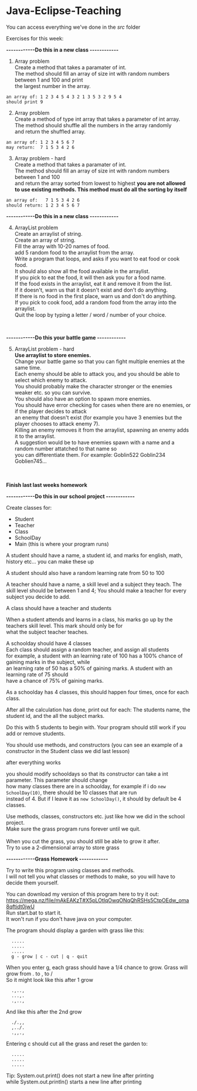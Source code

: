 ﻿# Java-Eclipse-Teaching

You can access everything we've done in the *src* folder

Exercises for this week:

**------------Do this in a new class ------------**
1. Array problem<br/>
Create a method that takes a paramater of int.<br/>
The method should fill an array of size int with random numbers between 1 and 100 and print<br/>
the largest number in the array.
```
an array of: 1 2 3 4 5 4 3 2 1 3 5 3 2 9 5 4
should print 9
```
2. Array problem<br/>
Create a method of type int array that takes a parameter of int array.<br/>
The method should shuffle all the numbers in the array randomly<br/>
and return the shuffled array.
```
an array of: 1 2 3 4 5 6 7
may return:  7 1 5 3 4 2 6
```
3. Array problem - hard<br/>
Create a method that takes a paramater of int.<br/>
The method should fill an array of size int with random numbers between 1 and 100 <br/>
and return the array sorted from lowest to highest
**you are not allowed to use existing methods. This method must do all the sorting by itself**
```
an array of:   7 1 5 3 4 2 6
should return: 1 2 3 4 5 6 7
```

**------------Do this in a new class ------------**

4. ArrayList problem<br/>
Create an arraylist of string.<br/>
Create an array of string.<br/>
Fill the array with 10-20 names of food.<br/>
add 5 random food to the arraylist from the array.<br/>
Write a program that loops, and asks if you want to eat food or cook food.<br/>
It should also show all the food available in the arraylist.<br/>
If you pick to eat the food, it will then ask you for a food name.<br/>
If the food exists in the arraylist, eat it and remove it from the list.<br/>
If it doesn't, warn us that it doesn't exist and don't do anything.<br/>
If there is no food in the first place, warn us and don't do anything.<br/>
If you pick to cook food, add a random food from the array into the arraylist.<br/>
Quit the loop by typing a letter / word / number of your choice.<br/>
<br/>

**------------Do this your battle game ------------**

5. ArrayList problem - hard<br/>
**Use arraylist to store enemies.**<br/>
Change your battle game so that you can fight multiple enemies at the same time.<br/>
Each enemy should be able to attack you, and you should be able to select which enemy to attack.<br/>
You should probably make the character stronger or the enemies weaker etc. so you can survive.<br/>
You should also have an option to spawn more enemies. <br/>
You should have error checking for cases when there are no enemies, or if the player decides to attack<br/>
an enemy that doesn't exist (for example you have 3 enemies but the player chooses to attack enemy 7).<br/>
Killing an enemy removes it from the arraylist, spawning an enemy adds it to the arraylist.<br/>
A suggestion would be to have enemies spawn with a name and a random number attatched to that name so<br/>
you can differentiate them. For example: Goblin522 Goblin234 Goblien745...<br/>



<br/><br/>
**Finish last last weeks homework**

**------------Do this in our school project ------------**

Create classes for:
- Student
- Teacher
- Class
- SchoolDay
- Main (this is where your program runs)

A student should have a name, a student id, and marks for english, math, history etc... you can make these up<br/>

A student should also have a random learning rate from 50 to 100<br/>

A teacher should have a name, a skill level and a subject they teach.
The skill level should be between 1 and 4;
You should make a teacher for every subject you decide to add.

A class should have a teacher and students

When a student attends and learns in a class, his marks go up by the teachers skill level. This mark should only be for<br/>
what the subject teacher teaches.

A schoolday should have 4 classes<br/>
Each class should assign a random teacher, and assign all students<br/>
for example, a student with an learning rate of 100 has a 100% chance of gaining marks in the subject, while<br/>
an learning rate of 50 has a 50% of gaining marks. A student with an learning rate of 75 should<br/>
have a chance of 75% of gaining marks.

As a schoolday has 4 classes, this should happen four times, once for each class.

After all the calculation has done, print out for each:
The students name, the student id, and the all the subject marks.

Do this with 5 students to begin with. 
Your program should still work if you add or remove students.

You should use methods, and constructors (you can see an example of a constructor in the Student class we did last lesson)

after everything works

you should modify schooldays so that its constructor can take a int parameter. This parameter should change<br/>
how many classes there are in a schoolday, for example if i do ```new SchoolDay(10)```, there should be 10 classes that are run<br/>
instead of 4. But if I leave it as ```new SchoolDay()```, it should by default be 4 classes.


Use methods, classes, constructors etc. just like how we did in the school project.<br/>
Make sure the grass program runs forever until we quit.<br/><br/>
When you cut the grass, you should still be able to grow it after.<br/>
Try to use a 2-dimensional array to store grass<br/>



**------------Grass Homework ------------**

Try to write this program using classes and methods.<br/>
I will not tell you what classes or methods to make, so you will have to decide them yourself.

You can download my version of this program here to try it out: <br/>
https://mega.nz/file/mAkEAKzT#X5pLOtlqOwqONqQhRSHs5CtpOEdw_oma8qftidt0jwU <br/>
Run start.bat to start it. <br/>
It won't run if you don't have java on your computer.

The program should display a garden with grass like this:
```
  .....
  .....
  .....
  g - grow | c - cut | q - quit
```

When you enter g, each grass should have a 1/4 chance to grow.
Grass will grow from   .  to   ,  to  / <br/>
So it might look like this after 1 grow
```
  .,..,
  ...,.
  .,..,
```
And like this after the 2nd grow
```
  ./.,,
  ,../.
  .,,.,
```

Entering c should cut all the grass and reset the garden to:
```
  .....
  .....
  .....
```

Tip: System.out.print() does not start a new line after printing <br/>
while System.out.println() starts a new line after printing
